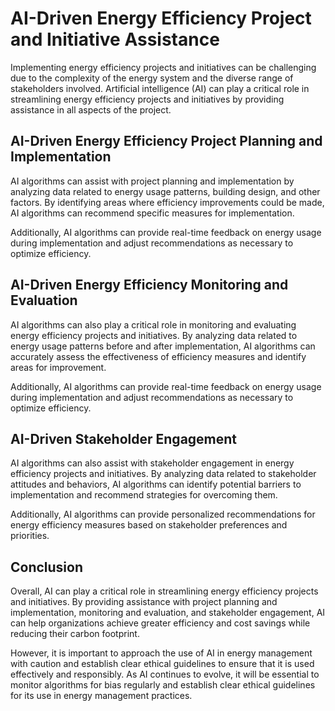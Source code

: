 AI-Driven Energy Efficiency Project and Initiative Assistance
=========================================================================================================================================

Implementing energy efficiency projects and initiatives can be challenging due to the complexity of the energy system and the diverse range of stakeholders involved. Artificial intelligence (AI) can play a critical role in streamlining energy efficiency projects and initiatives by providing assistance in all aspects of the project.

AI-Driven Energy Efficiency Project Planning and Implementation
---------------------------------------------------------------

AI algorithms can assist with project planning and implementation by analyzing data related to energy usage patterns, building design, and other factors. By identifying areas where efficiency improvements could be made, AI algorithms can recommend specific measures for implementation.

Additionally, AI algorithms can provide real-time feedback on energy usage during implementation and adjust recommendations as necessary to optimize efficiency.

AI-Driven Energy Efficiency Monitoring and Evaluation
-----------------------------------------------------

AI algorithms can also play a critical role in monitoring and evaluating energy efficiency projects and initiatives. By analyzing data related to energy usage patterns before and after implementation, AI algorithms can accurately assess the effectiveness of efficiency measures and identify areas for improvement.

Additionally, AI algorithms can provide real-time feedback on energy usage during implementation and adjust recommendations as necessary to optimize efficiency.

AI-Driven Stakeholder Engagement
--------------------------------

AI algorithms can also assist with stakeholder engagement in energy efficiency projects and initiatives. By analyzing data related to stakeholder attitudes and behaviors, AI algorithms can identify potential barriers to implementation and recommend strategies for overcoming them.

Additionally, AI algorithms can provide personalized recommendations for energy efficiency measures based on stakeholder preferences and priorities.

Conclusion
----------

Overall, AI can play a critical role in streamlining energy efficiency projects and initiatives. By providing assistance with project planning and implementation, monitoring and evaluation, and stakeholder engagement, AI can help organizations achieve greater efficiency and cost savings while reducing their carbon footprint.

However, it is important to approach the use of AI in energy management with caution and establish clear ethical guidelines to ensure that it is used effectively and responsibly. As AI continues to evolve, it will be essential to monitor algorithms for bias regularly and establish clear ethical guidelines for its use in energy management practices.
